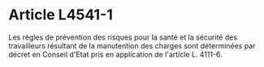 # Article L4541-1

Les règles de prévention des risques pour la santé et la sécurité des travailleurs résultant de la manutention des charges sont déterminées par décret en Conseil d'Etat pris en application de l'article L. 4111-6.